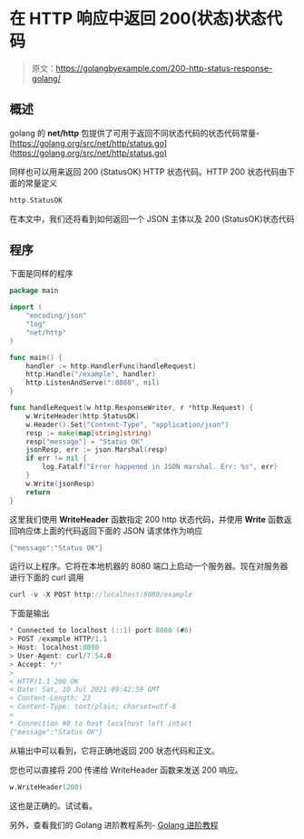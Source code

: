# 在 HTTP 响应中返回 200(状态)状态代码

> 原文：<https://golangbyexample.com/200-http-status-response-golang/>

## **概述**

golang 的 **net/http** 包提供了可用于返回不同状态代码的状态代码常量-[https://golang.org/src/net/http/status.go](https://golang.org/src/net/http/status.go)

同样也可以用来返回 200 (StatusOK) HTTP 状态代码。HTTP 200 状态代码由下面的常量定义

```go
http.StatusOK
```

在本文中，我们还将看到如何返回一个 JSON 主体以及 200 (StatusOK)状态代码

## **程序**

下面是同样的程序

```go
package main

import (
	"encoding/json"
	"log"
	"net/http"
)

func main() {
	handler := http.HandlerFunc(handleRequest)
	http.Handle("/example", handler)
	http.ListenAndServe(":8080", nil)
}

func handleRequest(w http.ResponseWriter, r *http.Request) {
	w.WriteHeader(http.StatusOK)
	w.Header().Set("Content-Type", "application/json")
	resp := make(map[string]string)
	resp["message"] = "Status OK"
	jsonResp, err := json.Marshal(resp)
	if err != nil {
		log.Fatalf("Error happened in JSON marshal. Err: %s", err)
	}
	w.Write(jsonResp)
	return
}
```

这里我们使用 **WriteHeader** 函数指定 200 http 状态代码，并使用 **Write** 函数返回响应体上面的代码返回下面的 JSON 请求体作为响应

```go
{"message":"Status OK"}
```

运行以上程序。它将在本地机器的 8080 端口上启动一个服务器。现在对服务器进行下面的 curl 调用

```go
curl -v -X POST http://localhost:8080/example
```

下面是输出

```go
* Connected to localhost (::1) port 8080 (#0)
> POST /example HTTP/1.1
> Host: localhost:8080
> User-Agent: curl/7.54.0
> Accept: */*
> 
< HTTP/1.1 200 OK
< Date: Sat, 10 Jul 2021 09:42:59 GMT
< Content-Length: 23
< Content-Type: text/plain; charset=utf-8
< 
* Connection #0 to host localhost left intact
{"message":"Status OK"}
```

从输出中可以看到，它将正确地返回 200 状态代码和正文。

您也可以直接将 200 传递给 WriteHeader 函数来发送 200 响应。

```go
w.WriteHeader(200)
```

这也是正确的。试试看。

另外，查看我们的 Golang 进阶教程系列- [Golang 进阶教程](https://golangbyexample.com/golang-comprehensive-tutorial/)
